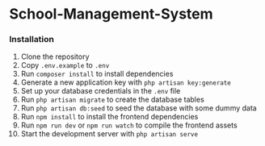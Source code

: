 # School-Management-System

 
 
 
### Installation

1. Clone the repository
2. Copy `.env.example` to `.env`
3. Run `composer install` to install dependencies
4. Generate a new application key with `php artisan key:generate`
5. Set up your database credentials in the `.env` file
6. Run `php artisan migrate` to create the database tables
7. Run `php artisan db:seed` to seed the database with some dummy data
8. Run `npm install` to install the frontend dependencies
9. Run `npm run dev` or `npm run watch` to compile the frontend assets
10. Start the development server with `php artisan serve`



